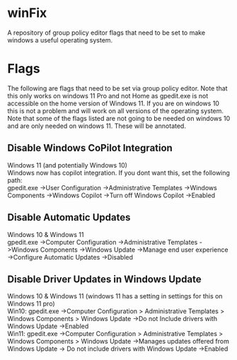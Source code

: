 # winFix
A repository of group policy editor flags that need to be set to make windows a useful operating system.

# Flags
<p> The following are flags that need to be set via group policy editor. Note that this only works on windows
    11 Pro and not Home as gpedit.exe is not accessible on the home version of Windows 11. If you are on windows
    10 this is not a problem and will work on all versions of the operating system. Note that some of the flags
    listed are not going to be needed on windows 10 and are only needed on windows 11. These will be annotated. 
</p>

## Disable Windows CoPilot Integration
<p> Windows 11 (and potentially Windows 10) <br>
    Windows now has copilot integration. If you dont want this, set the following path: <br>
    gpedit.exe ->User Configuration ->Administrative Templates ->Windows Components ->Windows Copilot ->Turn off Windows Copilot ->Enabled
</p>

## Disable Automatic Updates
<p> Windows 10 & Windows 11 <br>
    gpedit.exe ->Computer Configuration ->Administrative Templates ->Windows Components ->Windows Update ->Manage end user experience ->Configure Automatic Updates ->Disabled
</p>

## Disable Driver Updates in Windows Update
<p> Windows 10 & Windows 11 (windows 11 has a setting in settings for this on Windows 11 pro) <br>
    Win10: gpedit.exe ->Computer Configuration > Administrative Templates > Windows Components > Windows Update ->Do not Include drivers with Windows Update ->Enabled <br>
    Win11: gpedit.exe ->Computer Configuration > Administrative Templates > Windows Components > Windows Update ->Manages updates offered from Windows Update -> Do not include drivers with Windows Update ->Enabled <br>
</p>
